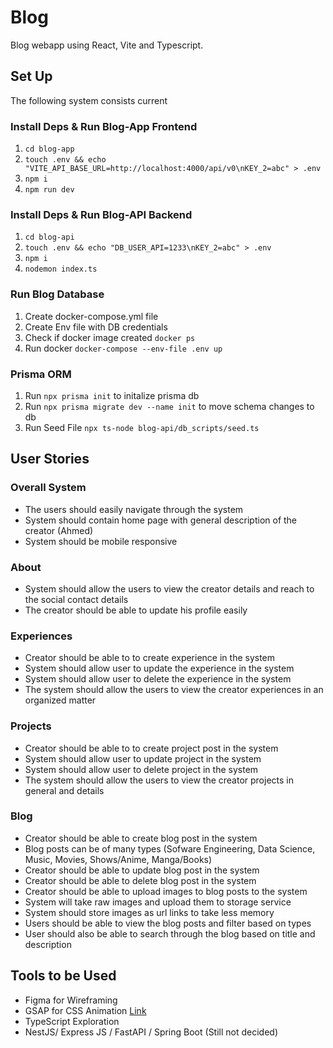 # Blog
Blog webapp using React, Vite and Typescript.

## Set Up

The following system consists current

### Install Deps & Run Blog-App Frontend

1. `cd blog-app`  
2. `touch .env && echo "VITE_API_BASE_URL=http://localhost:4000/api/v0\nKEY_2=abc" > .env`   
3. `npm i`  
4. `npm run dev`

### Install Deps & Run Blog-API Backend

1. `cd blog-api`  
2. `touch .env && echo "DB_USER_API=1233\nKEY_2=abc" > .env`  
3. `npm i`  
4. `nodemon index.ts`

### Run Blog Database

1. Create docker-compose.yml file
2. Create Env file with DB credentials
3. Check if docker image created `docker ps`
4. Run docker `docker-compose --env-file .env up`

### Prisma ORM

1. Run `npx prisma init` to initalize prisma db
2. Run `npx prisma migrate dev --name init` to move schema changes to db
3. Run Seed File `npx ts-node blog-api/db_scripts/seed.ts`


## User Stories

### Overall System

- The users should easily navigate through the system
- System should contain home page with general description of the creator (Ahmed)
- System should be mobile responsive


### About

- System should allow the users to view the creator details and reach to the social contact details
- The creator should be able to update his profile easily

### Experiences

- Creator should be able to to create experience in the system
- System should allow user to update the experience in the system
- System should allow user to delete the experience in the system
- The system should allow the users to view the creator experiences in an organized matter

### Projects
- Creator should be able to to create project post in the system
- System should allow user to update project in the system
- System should allow user to delete project in the system
- The system should allow the users to view the creator projects in general and details

### Blog
- Creator should be able to create blog post in the system
- Blog posts can be of many types (Sofware Engineering, Data Science, Music, Movies, Shows/Anime, Manga/Books)
- Creator should be able to update blog post in the system
- Creator should be able to delete blog post in the system
- Creator should be able to upload images to blog posts to the system
- System will take raw images and upload them to storage service
- System should store images as url links to take less memory
- Users should be able to view the blog posts and filter based on types
- User should also be able to search through the blog based on title and description

## Tools to be Used

- Figma for Wireframing
- GSAP for CSS Animation [Link](https://gsap.com/docs/v3/GSAP/CorePlugins/CSS/)
- TypeScript Exploration
- NestJS/ Express JS / FastAPI / Spring Boot (Still not decided) 